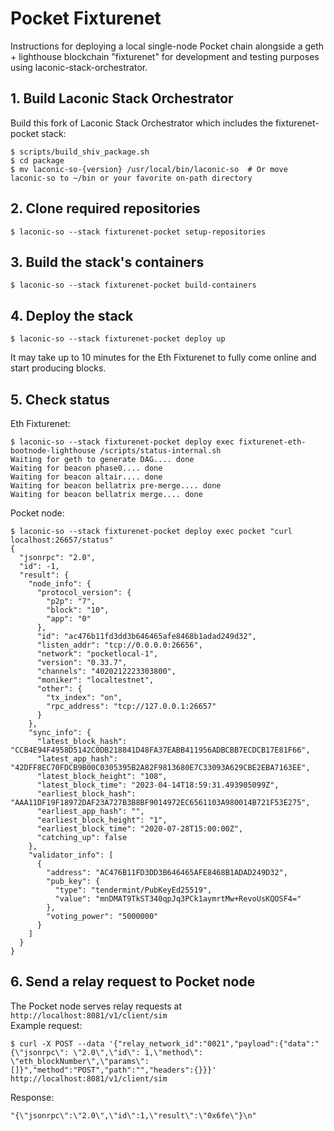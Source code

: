# Pocket Fixturenet

Instructions for deploying a local single-node Pocket chain alongside a geth + lighthouse blockchain "fixturenet" for development and testing purposes using laconic-stack-orchestrator.

## 1. Build Laconic Stack Orchestrator
Build this fork of Laconic Stack Orchestrator which includes the fixturenet-pocket stack:
```
$ scripts/build_shiv_package.sh
$ cd package
$ mv laconic-so-{version} /usr/local/bin/laconic-so  # Or move laconic-so to ~/bin or your favorite on-path directory
```

## 2. Clone required repositories
```
$ laconic-so --stack fixturenet-pocket setup-repositories
```
## 3. Build the stack's containers
```
$ laconic-so --stack fixturenet-pocket build-containers
```
## 4. Deploy the stack
```
$ laconic-so --stack fixturenet-pocket deploy up
```
It may take up to 10 minutes for the Eth Fixturenet to fully come online and start producing blocks.
## 5. Check status
Eth Fixturenet:
```
$ laconic-so --stack fixturenet-pocket deploy exec fixturenet-eth-bootnode-lighthouse /scripts/status-internal.sh
Waiting for geth to generate DAG.... done
Waiting for beacon phase0.... done
Waiting for beacon altair.... done
Waiting for beacon bellatrix pre-merge.... done
Waiting for beacon bellatrix merge.... done
```
Pocket node:
```
$ laconic-so --stack fixturenet-pocket deploy exec pocket "curl localhost:26657/status"
{
  "jsonrpc": "2.0",
  "id": -1,
  "result": {
    "node_info": {
      "protocol_version": {
        "p2p": "7",
        "block": "10",
        "app": "0"
      },
      "id": "ac476b11fd3dd3b646465afe8468b1adad249d32",
      "listen_addr": "tcp://0.0.0.0:26656",
      "network": "pocketlocal-1",
      "version": "0.33.7",
      "channels": "4020212223303800",
      "moniker": "localtestnet",
      "other": {
        "tx_index": "on",
        "rpc_address": "tcp://127.0.0.1:26657"
      }
    },
    "sync_info": {
      "latest_block_hash": "CCB4E94F4958D5142C0DB218841D48FA37EABB411956ADBCBB7ECDCB17E81F66",
      "latest_app_hash": "42DFF8EC70FDCB9B00C0305395B2A82F9813680E7C33093A629CBE2EBA7163EE",
      "latest_block_height": "108",
      "latest_block_time": "2023-04-14T18:59:31.493905099Z",
      "earliest_block_hash": "AAA11DF19F18972DAF23A727B3B8BF9014972EC6561103A980014B721F53E275",
      "earliest_app_hash": "",
      "earliest_block_height": "1",
      "earliest_block_time": "2020-07-28T15:00:00Z",
      "catching_up": false
    },
    "validator_info": [
      {
        "address": "AC476B11FD3DD3B646465AFE8468B1ADAD249D32",
        "pub_key": {
          "type": "tendermint/PubKeyEd25519",
          "value": "mnDMAT9TkST340qpJq3PCk1aymrtMw+RevoUsKQOSF4="
        },
        "voting_power": "5000000"
      }
    ]
  }
}
```
## 6. Send a relay request to Pocket node
The Pocket node serves relay requests at `http://localhost:8081/v1/client/sim`  
Example request:
```
$ curl -X POST --data '{"relay_network_id":"0021","payload":{"data":"{\"jsonrpc\": \"2.0\",\"id\": 1,\"method\": \"eth_blockNumber\",\"params\": []}","method":"POST","path":"","headers":{}}}' http://localhost:8081/v1/client/sim
```
Response:
```
"{\"jsonrpc\":\"2.0\",\"id\":1,\"result\":\"0x6fe\"}\n"
```
